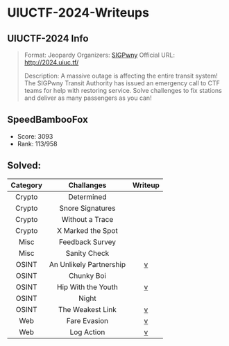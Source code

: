 # UIUCTF-2024-Writeups

## UIUCTF-2024 Info
> Format: Jeopardy
> Organizers: [SIGPwny](https://ctftime.org/team/27763)
> Official URL: http://2024.uiuc.tf/
> 
> Description: A massive outage is affecting the entire transit system! The SIGPwny Transit Authority has issued an emergency call to CTF teams for help with restoring service. Solve challenges to fix stations and deliver as many passengers as you can!

## SpeedBambooFox
* Score: 3093
* Rank: 113/958


## Solved:
| Category |       Challanges        |                                           Writeup                                           |
|:--------:|:-----------------------:|:-------------------------------------------------------------------------------------------:|
|  Crypto  |       Determined        |                                                                                             |
|  Crypto  |    Snore Signatures     |                                                                                             |
|  Crypto  |     Without a Trace     |                                                                                             |
|  Crypto  |    X Marked the Spot    |                                                                                             |
|   Misc   |     Feedback Survey     |                                                                                             |
|   Misc   |      Sanity Check       |                                                                                             |
|  OSINT   | An Unlikely Partnership | [v](https://github.com/SpeedBambooFox/UIUCTF-2024-Writeups/tree/main/ONIST/UIUC-Chan_Suite) |
|  OSINT   |       Chunky Boi        |                                                                                             |
|  OSINT   |   Hip With the Youth    | [v](https://github.com/SpeedBambooFox/UIUCTF-2024-Writeups/tree/main/ONIST/UIUC-Chan_Suite) |
|  OSINT   |          Night          |                                                                                             |
|  OSINT   |    The Weakest Link     | [v](https://github.com/SpeedBambooFox/UIUCTF-2024-Writeups/tree/main/ONIST/UIUC-Chan_Suite) |
|   Web    |      Fare Evasion       |   [v](https://github.com/SpeedBambooFox/UIUCTF-2024-Writeups/tree/main/WEB/Fare_Envation)   |
|   Web    |       Log Action        |    [v](https://github.com/SpeedBambooFox/UIUCTF-2024-Writeups/tree/main/WEB/Log_Action)     |
